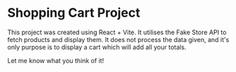 # Shopping Cart Project

This project was created using React + Vite. It utilises the Fake Store API to fetch products and display them. It does not process the data given, and it's only purpose is to display a cart which will add all your totals.

Let me know what you think of it!
